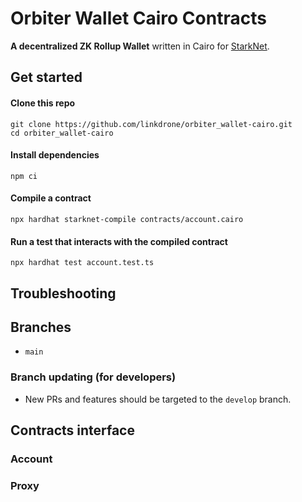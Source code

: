 # Orbiter Wallet Cairo Contracts

**A decentralized ZK Rollup Wallet** written in Cairo for [StarkNet](https://starkware.co/product/starknet/).

## Get started

#### Clone this repo

```
git clone https://github.com/linkdrone/orbiter_wallet-cairo.git
cd orbiter_wallet-cairo
```

#### Install dependencies

```
npm ci
```

#### Compile a contract

```
npx hardhat starknet-compile contracts/account.cairo
```

#### Run a test that interacts with the compiled contract

```
npx hardhat test account.test.ts
```

## Troubleshooting

## Branches

- `main`

### Branch updating (for developers)

- New PRs and features should be targeted to the `develop` branch.

## Contracts interface

### Account

### Proxy
